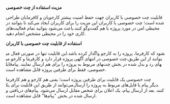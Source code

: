 **مزیت استفاده از چت خصوصی**

قابلیت چت خصوصی با کاربران جهت حفظ امنیت بیشتر کارجویان و کافرمایان طراحی شده است؛ چت خصوصی با کاربران این مزیت را برای کاربران ایجاد می‌کند تا بتوانند در محیطی امن در مورد پروژه با هم گفت‌و‌گو کنند.باعث می‌شود بتوانید تمام فعالیت‌های کاری خود را در محیطی مشخص انجام دهید.

**استفاده از قابلیت چت خصوصی با کاربران**

این قابلیت تنها در صورتی فعال می‎شود که کارفرما، پروژه را به کارجو واگذار کرده باشد. چت خصوصی در انتهای آگهی پروژه قرار دارد و کارفرما و کارجو می‎توانند از این طریق، فایل‎های مربوط به پروژه را برای هم ارسال نمایند. پیام‎های رد و بدل شده در بخش چت خصوصی، فقط برای طرفین پروژه قابل مشاهده است.

چت خصوصی یک قابلیت برای طرفین پروژه است؛ یعنی هم کارجو و هم کارفرما می‌توانند از طریق این قابلیت برای یک‎دیگر پیام یا فایل‌های مربوط به پروژه را ارسال کنند. بعد از ارسال پیام، یک اعلان برای شخص مقابل ارسال می‌شود. پیام‌های دریافتی و ارسال شده در بخش &quot;پیام‌ها&quot; قابل مشاهده است.